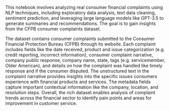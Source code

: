 This notebook involves analyzing real consumer financial complaints using NLP techniques, including exploratory data analysis, text data cleaning, sentiment prediction, and leveraging large language models like GPT-3.5 to generate summaries and recommendations. The goal is to gain insights from the CFPB consumer complaints dataset.


The dataset contains consumer complaints submitted to the Consumer Financial Protection Bureau (CFPB) through its website. Each complaint includes fields like the date received, product and issue categorization (e.g. credit reporting, incorrect information), consumer complaint narrative, company public response, company name, state, tags (e.g. servicemember, Older American), and details on how the complaint was handled like timely response and if the consumer disputed. The unstructured text in the complaint narrative provides insights into the specific issues consumers experience with financial products and services. The metadata fields capture important contextual information like the company, location, and resolution steps. Overall, the rich dataset enables analysis of complaint trends across the financial sector to identify pain points and areas for improvement in customer service.
